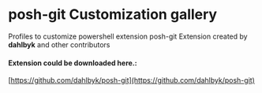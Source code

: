 # posh-git Customization gallery
Profiles to customize powershell extension posh-git
Extension created by **dahlbyk** and other contributors

#### Extension could be downloaded here.:
[https://github.com/dahlbyk/posh-git](https://github.com/dahlbyk/posh-git) 


